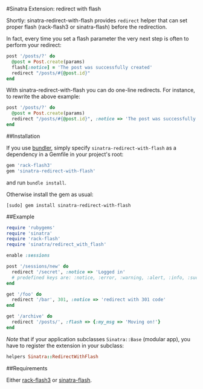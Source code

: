 #Sinatra Extension: redirect with flash

Shortly: sinatra-redirect-with-flash provides `redirect` helper that can
set proper flash (rack-flash3 or sinatra-flash) before the redirection.

In fact, every time you set a flash parameter the very next step is often to
perform your redirect:

```ruby
post '/posts/?' do
  @post = Post.create(params)
  flash[:notice] = 'The post was successfully created'
  redirect "/posts/#{@post.id}"
end
```

With sinatra-redirect-with-flash you can do one-line redirects. For instance,
to rewrite the above example:

```ruby
post '/posts/?' do
  @post = Post.create(params)
  redirect "/posts/#{@post.id}", :notice => 'The post was successfully created'
end
```


##Installation

If you use [bundler](http://gembundler.com/), simply specify
`sinatra-redirect-with-flash` as a dependency in a Gemfile
in your project's root:

```ruby
gem 'rack-flash3'
gem 'sinatra-redirect-with-flash'
```

and run `bundle install`.


Otherwise install the gem as usual:

    [sudo] gem install sinatra-redirect-with-flash



##Example

```ruby
require 'rubygems'
require 'sinatra'
require 'rack-flash'
require 'sinatra/redirect_with_flash'

enable :sessions

post '/sessions/new' do
  redirect '/secret', :notice => 'Logged in'
  # predefined keys are: :notice, :error, :warning, :alert, :info, :success
end

get '/foo' do
  redirect '/bar', 301, :notice => 'redirect with 301 code'
end

get '/archive' do
  redirect '/posts/', :flash => {:my_msg => 'Moving on!'}      
end
```

*Note* that if your application subclasses `Sinatra::Base` (modular app),
you have to register the extension in your subclass:

```ruby
helpers Sinatra::RedirectWithFlash
```


##Requirements

Either [rack-flash3](https://github.com/treeder/rack-flash) or
[sinatra-flash](https://github.com/SFEley/sinatra-flash).
